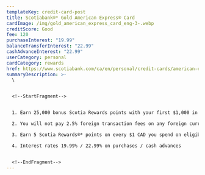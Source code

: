 ```yaml
---
templateKey: credit-card-post
title: Scotiabank®* Gold American Express® Card
cardImage: /img/gold_american_express_card_eng-3-.webp
creditScore: Good
fee: 120
purchaseInterest: "19.99"
balanceTransferInterest: "22.99"
cashAdvanceInterest: "22.99"
userCategory: personal
cardCategory: rewards
href: https://www.scotiabank.com/ca/en/personal/credit-cards/american-express/gold-card.html
summaryDescription: >-
  \


  <!--StartFragment-->


  1. Earn 25,000 bonus Scotia Rewards points with your first $1,000 in everyday purchases in first 3 months.\

  2. You will not pay 2.5% foreign transaction fees on any foreign currency purchases, including online shopping and when travelling abroad. Only the exchange rate applies.\

  3. Earn 5 Scotia Rewards®* points on every $1 CAD you spend on eligible purchases.\

  4. Interest rates 19.99% / 22.99% on purchases / cash advances


  <!--EndFragment-->
---
```

